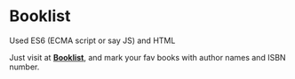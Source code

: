 # Booklist
 
Used ES6 (ECMA script or say JS) and HTML

Just visit at <a href="https://sahilsunda.github.io/Booklist"><b>Booklist</b></a>, and mark your fav books with author names and ISBN number.
